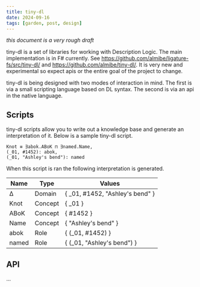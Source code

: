 ```yaml
---
title: tiny-dl
date: 2024-09-16
tags: [garden, post, design]
---
```


*this document is a very rough draft*

tiny-dl is a set of libraries for working with Description Logic.
The main implementation is in F# currently.
See https://github.com/almibe/ligature-fs/src/tiny-dl/ and https://github.com/almibe/tiny-dl/.
It is very new and experimental so expect apis or the entire goal of the project to change.

tiny-dl is being designed with two modes of interaction in mind.
The first is via a small scripting language based on DL syntax.
The second is via an api in the native language.

## Scripts

tiny-dl scripts allow you to write out a knowledge base and generate an interpretation of it.
Below is a sample tiny-dl script.

```
Knot ≡ ∃abok.ABoK ⊓ ∃named.Name,
(_01, #1452): abok,
(_01, "Ashley's bend"): named
```

When this script is ran the following interpretation is generated.

| Name  | Type    | Values                          |
| ----- | ------- | ------------------------------- |
| ∆     | Domain  | { _01, #1452, "Ashley's bend" } |
| Knot  | Concept | { _01 }                         |
| ABoK  | Concept | { #1452 }                       |
| Name  | Concept | { "Ashley's bend" }             |
| abok  | Role    | { (_01, #1452) }                |
| named | Role    | { (_01, "Ashley's bend") }      |

## API

...
